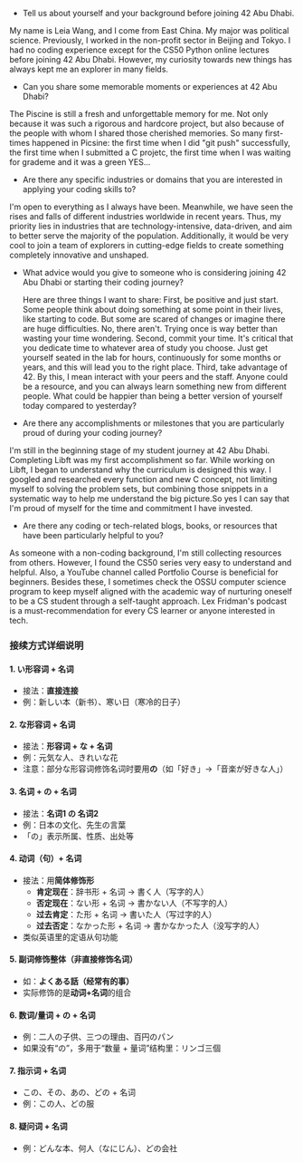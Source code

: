 - Tell us about yourself and your background before joining 42 Abu Dhabi.

My name is Leia Wang, and I come from East China. My major was political science. Previously, I worked in the non-profit sector in Beijing and Tokyo. I had no coding experience except for the CS50 Python online lectures before joining 42 Abu Dhabi. However, my curiosity towards new things has always kept me an explorer in many fields.

- Can you share some memorable moments or experiences at 42 Abu Dhabi?

The Piscine is still a fresh and unforgettable memory for me. Not only because it was such a rigorous and hardcore project, but also because of the people with whom I shared those cherished memories. So many first-times happened in Picsine: the first time when I did "git push" successfully, the first time when I  submitted a C projetc, the first time when I was waiting for grademe and it was a green YES... 

- Are there any specific industries or domains that you are interested in applying your coding skills to?

I'm open to everything as I always have been. Meanwhile, we have seen the rises and falls of different industries worldwide in recent years. Thus, my priority lies in industries that are technology-intensive, data-driven, and aim to better serve the majority of the population. Additionally, it would be very cool to join a team of explorers in cutting-edge fields to create something completely innovative and unshaped.

- What advice would you give to someone who is considering joining 42 Abu Dhabi or starting their coding journey?

  Here are three things I want to share: First, be positive and just start. Some people think about doing something at some point in their lives, like starting to code. But some are scared of changes or imagine there are huge difficulties. No, there aren't. Trying once is way better than wasting your time wondering. Second, commit your time. It's critical that you dedicate time to whatever area of study you choose. Just get yourself seated in the lab for hours, continuously for some months or years, and this will lead you to the right place. Third, take advantage of 42. By this, I mean interact with your peers and the staff. Anyone could be a resource, and you can always learn something new from different people. What could be happier than being a better version of yourself today compared to yesterday?

  

- Are there any accomplishments or milestones that you are particularly proud of during your coding journey?

I'm still in the beginning stage of my student journey at 42 Abu Dhabi. Completing Libft was my first accomplishment so far. While working on Libft, I began to understand why the curriculum is designed this way. I googled and researched every function and new C concept, not limiting myself to solving the problem sets, but combining those snippets in a systematic way to help me understand the big picture.So yes I can say that I'm proud of myself for the time and commitment I have invested.

- Are there any coding or tech-related blogs, books, or resources that have been particularly helpful to you?

As someone with a non-coding background, I'm still collecting resources from others. However, I found the CS50 series very easy to understand and helpful. Also, a YouTube channel called Portfolio Course is beneficial for beginners. Besides these, I sometimes check the OSSU computer science program to keep myself aligned with the academic way of nurturing oneself to be a CS student through a self-taught approach. Lex Fridman's podcast is a must-recommendation for every CS learner or anyone interested in tech.



### **接续方式详细说明**

#### 1. **い形容词 + 名词**

- 接法：**直接连接**
- 例：新しい本（新书）、寒い日（寒冷的日子）

#### 2. **な形容词 + 名词**

- 接法：**形容词 + な + 名词**
- 例：元気な人、きれいな花
- 注意：部分な形容词修饰名词时要用**の**（如「好き」→「音楽が好きな人」）

#### 3. **名词 + の + 名词**

- 接法：**名词1 の 名词2**
- 例：日本の文化、先生の言葉
- 「の」表示所属、性质、出处等

#### 4. **动词（句）+ 名词**

- 接法：用**简体修饰形**
  - **肯定现在**：辞书形 + 名词 → 書く人（写字的人）
  - **否定现在**：ない形 + 名词 → 書かない人（不写字的人）
  - **过去肯定**：た形 + 名词 → 書いた人（写过字的人）
  - **过去否定**：なかった形 + 名词 → 書かなかった人（没写字的人）
- 类似英语里的定语从句功能

#### 5. **副词修饰整体（非直接修饰名词）**

- 如：**よくある話（经常有的事）**
- 实际修饰的是**动词+名词**的组合

#### 6. **数词/量词 + の + 名词**

- 例：二人の子供、三つの理由、百円のパン
- 如果没有“の”，多用于“数量 + 量词”结构里：リンゴ三個

#### 7. **指示词 + 名词**

- この、その、あの、どの + 名词
- 例：この人、どの服

#### 8. **疑问词 + 名词**

- 例：どんな本、何人（なにじん）、どの会社



























































